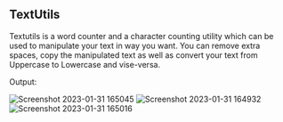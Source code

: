 TextUtils
----------
Textutils is a word counter and a character counting utility which can be used to manipulate your text in way you want. You can remove extra spaces, copy the manipulated text as well as convert your text from Uppercase to Lowercase and vise-versa.

Output:

![Screenshot 2023-01-31 165045](https://user-images.githubusercontent.com/63774724/215746658-996e9ec2-8e82-45e4-9d00-537f0f22c80e.png)
![Screenshot 2023-01-31 164932](https://user-images.githubusercontent.com/63774724/215746682-0c922979-9ef1-4f0e-9563-09a78373cf1b.png)
![Screenshot 2023-01-31 165016](https://user-images.githubusercontent.com/63774724/215746672-971436df-7066-4081-bb9c-12a6a8bb3fa7.png)
